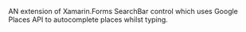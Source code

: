 AN extension of Xamarin.Forms SearchBar control which uses Google Places API to autocomplete places whilst typing.
